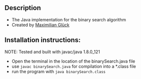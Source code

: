 ## Description
- The Java implementation for the binary search algorithm
- Created by [Maximilian Glück](https://github.com/g33z)


## Installation instructions:

NOTE: Tested and built with javac/java 1.8.0_121
- Open the terminal in the location of the binarySearch.java file
- use `javac binarySearch.java` for compilation into a *.class file
- run the program with `java binarySearch.class`